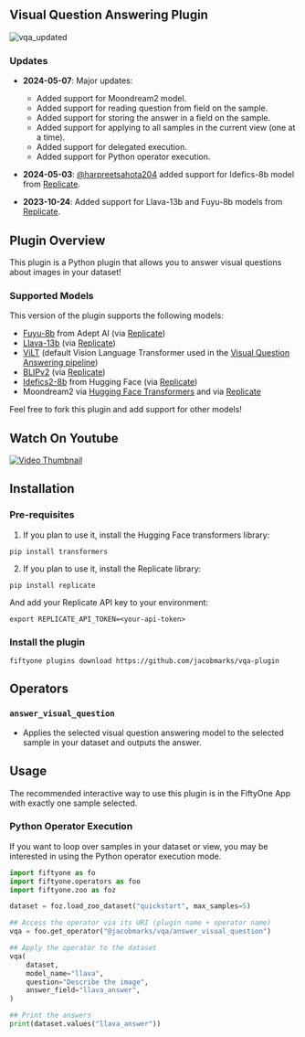 ## Visual Question Answering Plugin

![vqa_updated](https://github.com/jacobmarks/vqa-plugin/assets/12500356/67819454-19e3-4b4a-861f-afed465f4866)

### Updates

- **2024-05-07**: Major updates:

  - Added support for Moondream2 model.
  - Added support for reading question from field on the sample.
  - Added support for storing the answer in a field on the sample.
  - Added support for applying to all samples in the current view (one at a time).
  - Added support for delegated execution.
  - Added support for Python operator execution.

- **2024-05-03**: [@harpreetsahota204](https://github.com/harpreetsahota204) added support for Idefics-8b model from
  [Replicate](https://replicate.com/).
- **2023-10-24**: Added support for Llava-13b and Fuyu-8b models from
  [Replicate](https://replicate.com/).

## Plugin Overview

This plugin is a Python plugin that allows you to answer visual questions about
images in your dataset!

### Supported Models

This version of the plugin supports the following models:

- [Fuyu-8b](https://replicate.com/lucataco/fuyu-8b/) from Adept AI (via [Replicate](https://replicate.com/))
- [Llava-13b](https://replicate.com/yorickvp/llava-13b) (via [Replicate](https://replicate.com/))
- [ViLT](https://huggingface.co/transformers/model_doc/vilt.html) (default Vision Language Transformer used in the [Visual Question Answering pipeline](https://huggingface.co/tasks/visual-question-answering))
- [BLIPv2](https://replicate.com/andreasjansson/blip-2) (via [Replicate](https://replicate.com/))
- [Idefics2-8b](https://replicate.com/lucataco/idefics-8b) from Hugging Face (via [Replicate](https://replicate.com/))
- Moondream2 via [Hugging Face Transformers](https://huggingface.co/vikhyatk/moondream2) and via [Replicate](https://replicate.com/lucataco/moondream2)

Feel free to fork this plugin and add support for other models!

## Watch On Youtube

[![Video Thumbnail](https://img.youtube.com/vi/agNvjKH9rIQ/0.jpg)](https://www.youtube.com/watch?v=agNvjKH9rIQ&list=PLuREAXoPgT0RZrUaT0UpX_HzwKkoB-S9j&index=3)

## Installation

### Pre-requisites

1. If you plan to use it, install the Hugging Face transformers library:

```shell
pip install transformers
```

2. If you plan to use it, install the Replicate library:

```shell
pip install replicate
```

And add your Replicate API key to your environment:

```shell
export REPLICATE_API_TOKEN=<your-api-token>
```

### Install the plugin

```shell
fiftyone plugins download https://github.com/jacobmarks/vqa-plugin
```

## Operators

### `answer_visual_question`

- Applies the selected visual question answering model to the selected sample in
  your dataset and outputs the answer.

## Usage

The recommended interactive way to use this plugin is in the FiftyOne App with exactly one sample selected.

### Python Operator Execution

If you want to loop over samples in your dataset or view, you may be interested in using the Python operator execution mode.

```python
import fiftyone as fo
import fiftyone.operators as foo
import fiftyone.zoo as foz

dataset = foz.load_zoo_dataset("quickstart", max_samples=5)

## Access the operator via its URI (plugin name + operator name)
vqa = foo.get_operator("@jacobmarks/vqa/answer_visual_question")

## Apply the operator to the dataset
vqa(
    dataset,
    model_name="llava",
    question="Describe the image",
    answer_field="llava_answer",
)

## Print the answers
print(dataset.values("llava_answer"))
```

